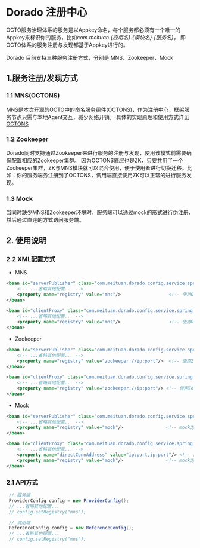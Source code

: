 
# Dorado 注册中心

OCTO服务治理体系的服务是以Appkey命名，每个服务都必须有一个唯一的Appkey来标识你的服务，比如*com.meituan.{应用名}.{模块名}.{服务名}*，
即OCTO体系的服务注册与发现都基于Appkey进行的。

Dorado 目前支持三种服务注册方式，分别是 MNS、Zookeeper、Mock

## 1.服务注册/发现方式

### 1.1 MNS(OCTONS)

MNS是本次开源的OCTO中的命名服务组件(OCTONS)，作为注册中心，框架服务节点只需与本地Agent交互，减少网络开销。
具体的实现原理和使用方式详见[OCTONS](https://github.com/Meituan-Dianping/octo-ns)

### 1.2 Zookeeper

Dorado同时支持通过Zookeeper来进行服务的注册与发现，使用该模式前需要确保配置相应的Zookeeper集群。
因为OCTONS底层也是ZK，只要共用了一个Zookeeper集群，ZK与MNS模块就可以混合使用，便于使用者进行切换迁移。比如：你的服务端务注册到了OCTONS，调用端直接使用ZK可以正常的进行服务发现。

### 1.3 Mock

当同时缺少MNS和Zookeeper环境时，服务端可以通过mock的形式进行伪注册，然后通过直连的方式访问服务端。

## 2. 使用说明

### 2.2 XML配置方式

* MNS

```xml
<bean id="serverPublisher" class="com.meituan.dorado.config.service.spring.ServiceBean">
    <!-- ...省略其他配置... -->
    <property name="registry" value="mns"/>                  <!-- 使用OCTONS 做注册注册 -->
</bean>
```
```xml
<bean id="clientProxy" class="com.meituan.dorado.config.service.spring.ReferenceBean">
    <!-- ...省略其他配置... -->
    <property name="registry" value="mns"/>                  <!-- 使用OCTONS 做服务发现 -->
</bean>
```
* Zookeeper

```xml
<bean id="serverPublisher" class="com.meituan.dorado.config.service.spring.ServiceBean">
    <!-- ...省略其他配置... -->
    <property name="registry" value="zookeeper://ip:port"/>  <!-- 使用Zookeeper 做服务注册 -->
</bean>
```
```xml
<bean id="clientProxy" class="com.meituan.dorado.config.service.spring.ReferenceBean">
    <!-- ...省略其他配置... -->
    <property name="registry" value="zookeeper://ip:port"/> <!-- 使用Zookeeper 做服务发现 -->
</bean>
```

* Mock

```xml
<bean id="serverPublisher" class="com.meituan.dorado.config.service.spring.ServiceBean">
    <!-- ...省略其他配置... -->
    <property name="registry" value="mock"/>                <!-- mock方式, 伪注册 -->
</bean>
```
```xml
<bean id="clientProxy" class="com.meituan.dorado.config.service.spring.ReferenceBean">
    <!-- ...省略其他配置... -->
    <property name="directConnAddress" value="ip:port,ip:port"/> <!-- 直连配置, 可配置多个节点 -->
    <property name="registry" value="mock"/>                <!-- mock方式, 直连访问时，可不配置-->
</bean>
```

### 2.1 API方式

```java
 // 服务端
 ProviderConfig config = new ProviderConfig();
 // ...省略其他配置...
 // config.setRegistry("mns");
```

```java
 // 调用端
 ReferenceConfig config = new ReferenceConfig();
 // ...省略其他配置...
 // config.setRegistry("mns");
```